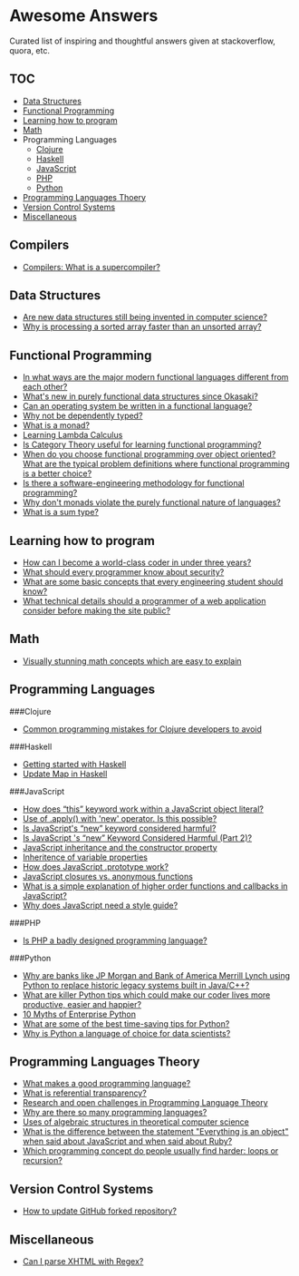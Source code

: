 Awesome Answers
===

Curated list of inspiring and thoughtful answers given at stackoverflow, quora, etc.

TOC
---

 - [Data Structures](#data-structures)
 - [Functional Programming](#functional-programming)
 - [Learning how to program](#learning-how-to-program)
 - [Math](#math)
 - Programming Languages
 	- [Clojure](#clojure)
	- [Haskell](#haskell)
 	- [JavaScript](#javascript)
 	- [PHP](#php)
 	- [Python](#python)
 - [Programming Languages Thoery](#programming-languages-theory)
 - [Version Control Systems](#version-control-systems)
 - [Miscellaneous](#miscellaneous)

Compilers
---

- [Compilers: What is a supercompiler?](http://qr.ae/dVwDk)

Data Structures
---

 - [Are new data structures still being invented in computer science?](http://qr.ae/QHYgb)
 - [Why is processing a sorted array faster than an unsorted array?](http://stackoverflow.com/a/11227902)

Functional Programming
---

- [In what ways are the major modern functional languages different from each other?](http://qr.ae/QHK6v)
- [What's new in purely functional data structures since Okasaki?](http://cstheory.stackexchange.com/a/1550/32199)
- [Can an operating system be written in a functional language?](http://qr.ae/QHAOS)
- [Why not be dependently typed?](http://stackoverflow.com/a/13241158/1766338)
- [What is a monad?](http://stackoverflow.com/a/194207/1766338)
- [Learning Lambda Calculus](http://math.stackexchange.com/a/30667)
- [Is Category Theory useful for learning functional programming?](http://cs.stackexchange.com/a/3256/29071)
- [When do you choose functional programming over object oriented? What are the typical problem definitions where functional programming is a better choice?](http://stackoverflow.com/questions/2078978/functional-programming-vs-object-oriented-programming)
- [Is there a software-engineering methodology for functional programming?](http://stackoverflow.com/a/4905458/1766338)
- [Why don't monads violate the purely functional nature of languages?](http://qr.ae/dZWCp)
- [What is a sum type?](http://qr.ae/dZ97q)

Learning how to program
---

 - [How can I become a world-class coder in under three years?](http://qr.ae/E8UPT)
 - [What should every programmer know about security?](http://stackoverflow.com/q/2794016)
 - [What are some basic concepts that every engineering student should know?](http://qr.ae/k6Ekm)
 - [What technical details should a programmer of a web application consider before making the site public?](http://programmers.stackexchange.com/q/46716)

Math
---

 - [Visually stunning math concepts which are easy to explain](http://math.stackexchange.com/questions/733754/visually-stunning-math-concepts-which-are-easy-to-explain)

Programming Languages
---

###Clojure
- [Common programming mistakes for Clojure developers to avoid](http://stackoverflow.com/a/2021343/1766338)

###Haskell
- [Getting started with Haskell](http://stackoverflow.com/a/1016986/1766338)
- [Update Map in Haskell](http://codereview.stackexchange.com/a/57850)

###JavaScript
- [How does “this” keyword work within a JavaScript object literal?](http://stackoverflow.com/a/134149/1766338)
- [Use of .apply() with 'new' operator. Is this possible?](http://stackoverflow.com/a/1608546/1766338)
- [Is JavaScript's “new” keyword considered harmful?](http://stackoverflow.com/a/383503/1766338)
- [Is JavaScript 's “new” Keyword Considered Harmful (Part 2)?](http://stackoverflow.com/a/6375254/1766338)
- [JavaScript inheritance and the constructor property](http://stackoverflow.com/a/8096017/1766338)
- [Inheritence of variable properties](http://stackoverflow.com/a/15461601/1766338)
- [How does JavaScript .prototype work?](http://stackoverflow.com/a/572996/1766338)
- [JavaScript closures vs. anonymous functions](http://stackoverflow.com/a/12931785/1766338)
- [What is a simple explanation of higher order functions and callbacks in JavaScript?](http://www.quora.com/What-is-a-simple-explanation-of-higher-order-functions-and-callbacks-in-JavaScript)
- [Why does JavaScript need a style guide?](https://github.com/airbnb/javascript/issues/102)

###PHP
 - [Is PHP a badly designed programming language?](http://qr.ae/QVSuX)

###Python
 - [Why are banks like JP Morgan and Bank of America Merrill Lynch using Python to replace historic legacy systems built in Java/C++?](http://www.quora.com/Why-are-banks-like-JP-Morgan-and-Bank-of-America-Merrill-Lynch-using-Python-to-replace-historic-legacy-systems-built-in-Java-C++)
 - [What are killer Python tips which could make our coder lives more productive, easier and happier?](http://www.quora.com/What-are-killer-Python-tips-which-could-make-our-coder-lives-more-productive-easier-and-happier)
 - [10 Myths of Enterprise Python](https://www.paypal-engineering.com/2014/12/10/10-myths-of-enterprise-python/)
 - [What are some of the best time-saving tips for Python?](http://www.quora.com/What-are-some-of-the-best-time-saving-tips-for-Python)
 - [Why is Python a language of choice for data scientists?](http://www.quora.com/Why-is-Python-a-language-of-choice-for-data-scientists)

Programming Languages Theory
---
 - [What makes a good programming language?](http://qr.ae/QHArY)
 - [What is referential transparency?](http://stackoverflow.com/a/9859966/565303)
 - [Research and open challenges in Programming Language Theory](http://cstheory.stackexchange.com/a/17870/32199)
 - [Why are there so many programming languages?](http://cs.stackexchange.com/a/458/29071)
 - [Uses of algebraic structures in theoretical computer science](http://cstheory.stackexchange.com/a/10929/32199)
 - [What is the difference between the statement "Everything is an object" when said about JavaScript and when said about Ruby?](http://qr.ae/Q973e)
 - [Which programming concept do people usually find harder: loops or recursion?](http://qr.ae/QjpjD)

Version Control Systems
---
- [How to update GitHub forked repository?](http://stackoverflow.com/a/7244456)

Miscellaneous
---
- [Can I parse XHTML with Regex?](http://stackoverflow.com/a/1732454)
